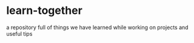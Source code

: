 # learn-together
a repository full of things we have learned while working on projects and useful tips
